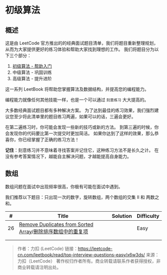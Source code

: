 # 初级算法

## 概述
这是由 LeetCode 官方推出的的经典面试题目清单，我们将题目重新整理规划，从而为大家提供更好的练习体验和帮助大家找到理想的工作。 我们将题目分为以下三个部分：

1. [初级算法 - 帮助入门](https://github.com/LiLittleCat/leetcode-solutions/blob/master/leetbook/top-interview-questions-easy.md)
2. 中级算法 - 巩固训练
3. 高级算法 - 提升进阶

这一系列 LeetBook 将帮助您掌握算法及数据结构，并提高您的编程能力。

编程能力就像任何其他技能一样，也是一个可以通过 `刻意练习` 大大提高的。

大多数经典面试题目都有多种解决方案。 为了达到最佳的练习效果，我们强烈建议您至少将此清单里的题目练习两遍，如果可以的话，三遍会更好。

在第二遍练习时，你可能会发现一些新的技巧或新的方法。 到第三遍的时候，你会发现你的代码要比第一次提交时更加简洁。 如果你达到了这样的效果，那么恭喜你，你已经掌握了正确的练习方法！

**记住**：刻意练习并不意味着寻找答案并记住它，这种练习方法不是长久之计。 在没有参考答案情况下，越能自主解决问题，才越能提高自身能力。

## 数组

数组问题在面试中出现频率很高，你极有可能在面试中遇到。

我们推荐以下题目：只出现一次的数字，旋转数组，两个数组的交集 II 和 两数之和。

| #    | Title                                                        | Solution | Difficulty |
| ---- | ------------------------------------------------------------ | -------- | :--------- |
| 26   | [Remove Duplicates from Sorted Array](https://leetcode.com/problems/remove-duplicates-from-sorted-array/)/[删除排序数组中的重复项](https://leetcode-cn.com/problems/remove-duplicates-from-sorted-array/) |          | Easy       |
|      |                                                              |          |            |
|      |                                                              |          |            |



> 作者：力扣 (LeetCode)
链接：https://leetcode-cn.com/leetbook/read/top-interview-questions-easy/x6w3ds/
来源：力扣（LeetCode）
著作权归作者所有。商业转载请联系作者获得授权，非商业转载请注明出处。

